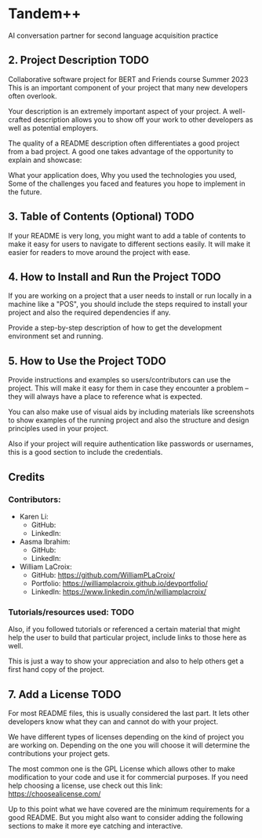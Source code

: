 # Tandem++
AI conversation partner for second language acquisition practice

## 2. Project Description TODO

Collaborative software project for BERT and Friends course Summer 2023
This is an important component of your project that many new developers often overlook.

Your description is an extremely important aspect of your project. A well-crafted description allows you to show off your work to other developers as well as potential employers.

The quality of a README description often differentiates a good project from a bad project. A good one takes advantage of the opportunity to explain and showcase:

What your application does,
Why you used the technologies you used,
Some of the challenges you faced and features you hope to implement in the future.


## 3. Table of Contents (Optional) TODO
If your README is very long, you might want to add a table of contents to make it easy for users to navigate to different sections easily. It will make it easier for readers to move around the project with ease.


## 4. How to Install and Run the Project TODO
If you are working on a project that a user needs to install or run locally in a machine like a "POS", you should include the steps required to install your project and also the required dependencies if any.

Provide a step-by-step description of how to get the development environment set and running.

## 5. How to Use the Project TODO
Provide instructions and examples so users/contributors can use the project. This will make it easy for them in case they encounter a problem – they will always have a place to reference what is expected.

You can also make use of visual aids by including materials like screenshots to show examples of the running project and also the structure and design principles used in your project.

Also if your project will require authentication like passwords or usernames, this is a good section to include the credentials.


## Credits
### Contributors:
* Karen Li:
  * GitHub: 
  * LinkedIn: 
* Aasma Ibrahim:
  * GitHub: 
  * LinkedIn: 
* William LaCroix: 
  * GitHub: https://github.com/WilliamPLaCroix/
  * Portfolio: https://williamplacroix.github.io/devportfolio/
  * LinkedIn: https://www.linkedin.com/in/williamplacroix/

### Tutorials/resources used: TODO
Also, if you followed tutorials or referenced a certain material that might help the user to build that particular project, include links to those here as well.

This is just a way to show your appreciation and also to help others get a first hand copy of the project.

## 7. Add a License TODO
For most README files, this is usually considered the last part. It lets other developers know what they can and cannot do with your project.

We have different types of licenses depending on the kind of project you are working on. Depending on the one you will choose it will determine the contributions your project gets.

The most common one is the GPL License which allows other to make modification to your code and use it for commercial purposes. If you need help choosing a license, use check out this link: https://choosealicense.com/

Up to this point what we have covered are the minimum requirements for a good README. But you might also want to consider adding the following sections to make it more eye catching and interactive.
